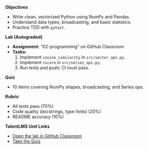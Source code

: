 **Objectives**
- Write clean, vectorized Python using NumPy and Pandas.
- Understand data types, broadcasting, and basic statistics.
- Practice TDD with `pytest`.

**Lab (Autograded)**
- **Assignment:** “02-programming” on GitHub Classroom  
- **Tasks:**
  1. Implement `cosine_similarity` in `src/vector_ops.py`.
  2. Implement `zscore` in `src/series_ops.py`.
  3. Run tests and push; CI must pass.

**Quiz**
- 10 items covering NumPy shapes, broadcasting, and Series ops.

**Rubric**
- All tests pass (70%)  
- Code quality (docstrings, type hints) (20%)  
- README accuracy (10%)

**TalentLMS Unit Links**
- [Open the lab in GitHub Classroom](https://classroom.github.com/a/YOUR-INVITE-CODE)  
- [Take the Quiz](#)